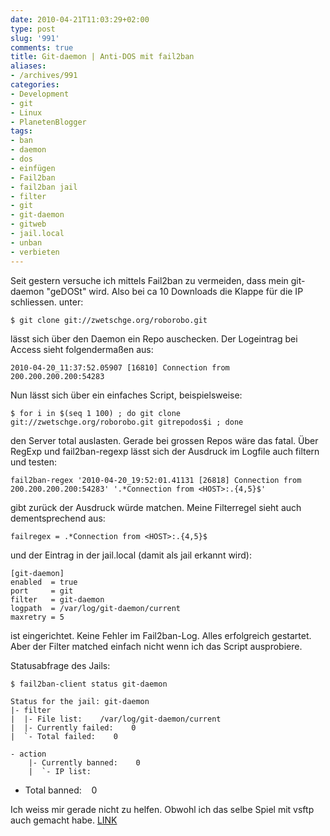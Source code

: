 ```yaml
---
date: 2010-04-21T11:03:29+02:00
type: post
slug: '991'
comments: true
title: Git-daemon | Anti-DOS mit fail2ban
aliases:
- /archives/991
categories:
- Development
- git
- Linux
- PlanetenBlogger
tags:
- ban
- daemon
- dos
- einfügen
- Fail2ban
- fail2ban jail
- filter
- git
- git-daemon
- gitweb
- jail.local
- unban
- verbieten
---
```


Seit gestern versuche ich mittels Fail2ban zu vermeiden, dass mein git-daemon "geDOSt" wird. Also bei ca 10 Downloads die Klappe für die IP schliessen.
unter:

```
$ git clone git://zwetschge.org/roborobo.git
```


lässt sich über den Daemon ein Repo auschecken. Der Logeintrag bei Access sieht folgendermaßen aus:

```
2010-04-20_11:37:52.05907 [16810] Connection from 200.200.200.200:54283
```


Nun lässt sich über ein einfaches Script, beispielsweise:

```
$ for i in $(seq 1 100) ; do git clone git://zwetschge.org/roborobo.git gitrepodos$i ; done
```


den Server total auslasten. Gerade bei grossen Repos wäre das fatal.
Über RegExp und fail2ban-regexp lässt sich der Ausdruck im Logfile auch filtern und testen:

```
fail2ban-regex '2010-04-20_19:52:01.41131 [26818] Connection from 200.200.200.200:54283' '.*Connection from <HOST>:.{4,5}$'
```


gibt zurück der Ausdruck würde matchen. Meine Filterregel sieht auch dementsprechend aus:

```
failregex = .*Connection from <HOST>:.{4,5}$
```


und der Eintrag in der jail.local (damit als jail erkannt wird):

```
[git-daemon]
enabled  = true
port     = git
filter   = git-daemon
logpath  = /var/log/git-daemon/current
maxretry = 5
```


ist eingerichtet. Keine Fehler im Fail2ban-Log. Alles erfolgreich gestartet. Aber der Filter matched einfach nicht wenn ich das Script ausprobiere.

Statusabfrage des Jails:


    $ fail2ban-client status git-daemon

    Status for the jail: git-daemon
    |- filter
    |  |- File list:    /var/log/git-daemon/current
    |  |- Currently failed:    0
    |  `- Total failed:    0
```
- action
    |- Currently banned:    0
    |  `- IP list:
```
- Total banned:    0


Ich weiss mir gerade nicht zu helfen. Obwohl ich das selbe Spiel mit vsftp auch gemacht habe. [LINK](/?p=904)
